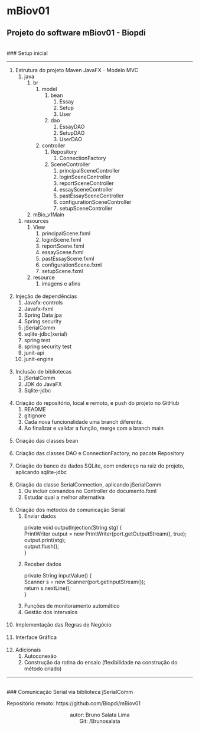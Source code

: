 # mBiov01

## Projeto do software mBiov01 - Biopdi
<br>### Setup inicial
**********************************
<ol>
<li>Estrutura do projeto Maven JavaFX - Modelo MVC
<ol><li>java
<ol><li>br
<ol><li>model
<ol><li>bean
<ol><li>Essay
<li>Setup
<li>User</ol>
<li>dao
<ol><li>EssayDAO
<li>SetupDAO
<li>UserDAO</ol></ol>
<li>controller
<ol><li>Repository
<ol><li>ConnectionFactory</ol>
<li>SceneController
<ol><li>principalSceneController
<li>loginSceneController
<li>reportSceneController
<li>essaySceneController
<li>pastEssaySceneController
<li>configurationSceneController
<li>setupSceneController</ol></ol></ol>
<li>mBio_v1Main</ol></ol>
<ol><li>resources
<ol><li>View
<ol><li>principalScene.fxml
<li>loginScene.fxml
<li>reportScene.fxml
<li>essayScene.fxml
<li>pastEssayScene.fxml
<li>configurationScene.fxml
<li>setupScene.fxml</ol>
<li>resource
<ol><li>imagens e afins</ol></ol></ol><br>
<li>Injeção de dependências
<ol><li>Javafx-controls
<li>Javafx-fxml
<li>Spring Data jpa
<li>Spring security
<li>jSerialComm
<li>sqlite-jdbc(xerial)
<li>spring test
<li>spring security test
<li>junit-api
<li>junit-engine</ol><br>
<li>Inclusão de bibliotecas
<ol><li>jSerialComm
<li>JDK do JavaFX
<li>Sqlite-jdbc</ol><br>

<li>Criação do repositório, local e remoto, e push do projeto no GitHub
<ol><li>README
<li>gitignore
<li>Cada nova funcionalidade uma branch diferente. 
  <li>Ao finalizar e validar a função, merge com a branch main</ol><br>
<li>Criação das classes bean<br><br>

<li>Criação das classes DAO e ConnectionFactory, no pacote Repository<br><br>

<li>Criação do banco de dados SQLite, com endereço na raiz do projeto, aplicando sqlite-jdbc<br><br>

<li>Criação da classe SerialConnection, aplicando jSerialComm<br>

<ol><li>Ou incluir comandos no Controller do documento.fxml

  <li>Estudar qual a melhor alternativa</ol><br>

<li>Criação dos métodos de comunicação Serial<br>
<ol><li>Enviar dados 
<p>&#09private void outputInjection(String stg) {<br>
&#09PrintWriter output = new PrintWriter(port.getOutputStream(), true);<br>
&#09output.print(stg);<br>
&#09output.flush();<br>
&#09}<br></p>
<li>Receber dados 
<p>&#09private String inputValue() {<br>
Scanner s = new Scanner(port.getInputStream());<br>
&#09return s.nextLine();<br>
&#09}<br>
<li>Funções de monitoramento automático <Threads>
  <li>Gestão dos intervalos <Thread.sleep(2000)></ol><br>

<li>Implementação das Regras de Negócio<br><br>

<li>Interface Gráfica<br><br>

<li>Adicionais
<ol><li>Autoconexão
  <li>Construção da rotina do ensaio (flexibilidade na construção do método criado)</ol></ol>
  
********************************
  
  
  
<br>### Comunicação Serial via biblioteca jSerialComm

<p>Repositório remoto: <a>https://github.com/Biopdi/mBiov01</a></p>

<footer><center>autor: Bruno Salata Lima<br>Git: /Brunosalata</center></footer>
